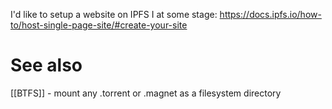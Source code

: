 

I'd like to setup a website on IPFS I  at some stage:
https://docs.ipfs.io/how-to/host-single-page-site/#create-your-site

# See also

[[BTFS]] - mount any .torrent or .magnet as a filesystem directory